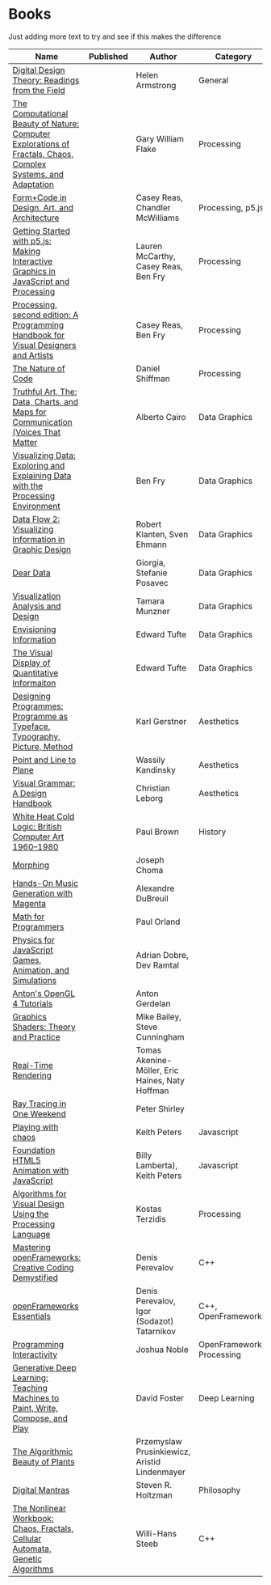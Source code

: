 
# Books 
Just adding more text to try and see if this makes the difference 

 | Name                                                                                                                                     | Published | Author                                          | Category                   | Rating |
|------------------------------------------------------------------------------------------------------------------------------------------|-----------|-------------------------------------------------|----------------------------|--------|
| [Digital Design Theory: Readings from the Field](https://amzn.to/3kuoWNu)                                                                |           | Helen Armstrong                                 | General                    |        |
| [The Computational Beauty of Nature: Computer Explorations of Fractals, Chaos, Complex Systems, and Adaptation](https://amzn.to/36u5mM4) |           | Gary William Flake                              | Processing                 |        |
| [Form+Code in Design, Art, and Architecture](https://amzn.to/2IzW3lM)                                                                    |           | Casey Reas, Chandler McWilliams                 | Processing, p5.js          |        |
| [Getting Started with p5.js: Making Interactive Graphics in JavaScript and Processing](https://amzn.to/2ICWcVy)                          |           | Lauren McCarthy, Casey Reas, Ben Fry            | Processing                 |        |
| [Processing, second edition: A Programming Handbook for Visual Designers and Artists](https://amzn.to/32J8B1j)                           |           | Casey Reas, Ben Fry                             | Processing                 | ⭐⭐⭐⭐⭐  |
| [The Nature of Code ](https://amzn.to/2KafEtt)                                                                                           |           | Daniel Shiffman                                 | Processing                 | ⭐⭐⭐⭐⭐  |
| [Truthful Art, The: Data, Charts, and Maps for Communication (Voices That Matter](https://amzn.to/2IFbTM2)                               |           | Alberto Cairo                                   | Data Graphics              |        |
| [Visualizing Data: Exploring and Explaining Data with the Processing Environment](https://amzn.to/3nn8X5A)                               |           | Ben Fry                                         | Data Graphics              |        |
| [Data Flow 2: Visualizing Information in Graphic Design](https://amzn.to/36zLvvg)                                                        |           | Robert Klanten, Sven Ehmann                     | Data Graphics              |        |
| [Dear Data](https://amzn.to/36u714g)                                                                                                     |           | Giorgia, Stefanie Posavec                       | Data Graphics              | ⭐⭐⭐⭐   |
| [Visualization Analysis and Design ](https://amzn.to/3lym5Ez)                                                                            |           | Tamara Munzner                                  | Data Graphics              |        |
| [Envisioning Information](https://amzn.to/32JYv06)                                                                                       |           | Edward Tufte                                    | Data Graphics              |        |
| [The Visual Display of Quantitative Informaiton ](https://amzn.to/3nxpXq1)                                                               |           | Edward Tufte                                    | Data Graphics              |        |
| [Designing Programmes: Programme as Typeface, Typography, Picture, Method](https://amzn.to/2Uvi8o4)                                      |           | Karl Gerstner                                   | Aesthetics                 |        |
| [Point and Line to Plane](https://amzn.to/3psJLMS)                                                                                       |           | Wassily Kandinsky                               | Aesthetics                 |        |
| [Visual Grammar: A Design Handbook](https://amzn.to/3nslEfr)                                                                             |           | Christian Leborg                                | Aesthetics                 |        |
| [White Heat Cold Logic: British Computer Art 1960–1980](https://amzn.to/35xKZ1v)                                                         |           | Paul Brown                                      | History                    |        |
| [Morphing](https://amzn.to/36PwC80)                                                                                                      |           | Joseph Choma                                    |                            | ⭐⭐⭐    |
| [Hands-On Music Generation with Magenta](https://amzn.to/32TBAzu)                                                                        |           | Alexandre DuBreuil                              |                            |        |
| [Math for Programmers](https://amzn.to/2IQzaus)                                                                                          |           | Paul Orland                                     |                            |        |
| [Physics for JavaScript Games, Animation, and Simulations](https://amzn.to/2UHxsyg)                                                      |           | Adrian Dobre, Dev Ramtal                        |                            |        |
| [Anton's OpenGL 4 Tutorials](https://amzn.to/38XuCxh)                                                                                    |           | Anton Gerdelan                                  |                            |        |
| [Graphics Shaders: Theory and Practice](https://amzn.to/2Hkk2VM)                                                                         |           | Mike Bailey, Steve Cunningham                   |                            |        |
| [Real-Time Rendering](https://amzn.to/3fgiskf)                                                                                           |           | Tomas Akenine-Möller, Eric Haines, Naty Hoffman |                            |        |
| [Ray Tracing in One Weekend](https://amzn.to/2UJl14V)                                                                                    |           | Peter Shirley                                   |                            |        |
| [Playing with chaos](https://amzn.to/36KeVa8)                                                                                            |           | Keith Peters                                    | Javascript                 |        |
| [Foundation HTML5 Animation with JavaScript](https://amzn.to/3faoTVO)                                                                    |           | Billy Lamberta), Keith Peters                   | Javascript                 |        |
| [Algorithms for Visual Design Using the Processing Language](https://amzn.to/3lJRZho)                                                    |           | Kostas Terzidis                                 | Processing                 |        |
| [Mastering openFrameworks: Creative Coding Demystified](https://amzn.to/3pHOxWQ)                                                         |           | Denis Perevalov                                 | C++                        |        |
| [openFrameworks Essentials](https://amzn.to/36RllnE)                                                                                     |           | Denis Perevalov, Igor (Sodazot) Tatarnikov      | C++, OpenFrameworks        |        |
| [Programming Interactivity](https://amzn.to/3fd86By)                                                                                     |           | Joshua Noble                                    | OpenFrameworks, Processing |        |
| [Generative Deep Learning: Teaching Machines to Paint, Write, Compose, and Play](https://amzn.to/32UD7W7)                                |           | David Foster                                    | Deep Learning              |        |
| [The Algorithmic Beauty of Plants](http://algorithmicbotany.org/papers/#abop)                                                            |           | Przemyslaw Prusinkiewicz, Aristid Lindenmayer   |                            |        |
| [Digital Mantras]()                                                                                                                      |           | Steven R. Holtzman                              | Philosophy                 |        |
| [The Nonlinear Workbook: Chaos, Fractals, Cellular Automata, Genetic Algorithms](https://amzn.to/333ttAm)                                |           | Willi-Hans Steeb                                | C++                        |        |
